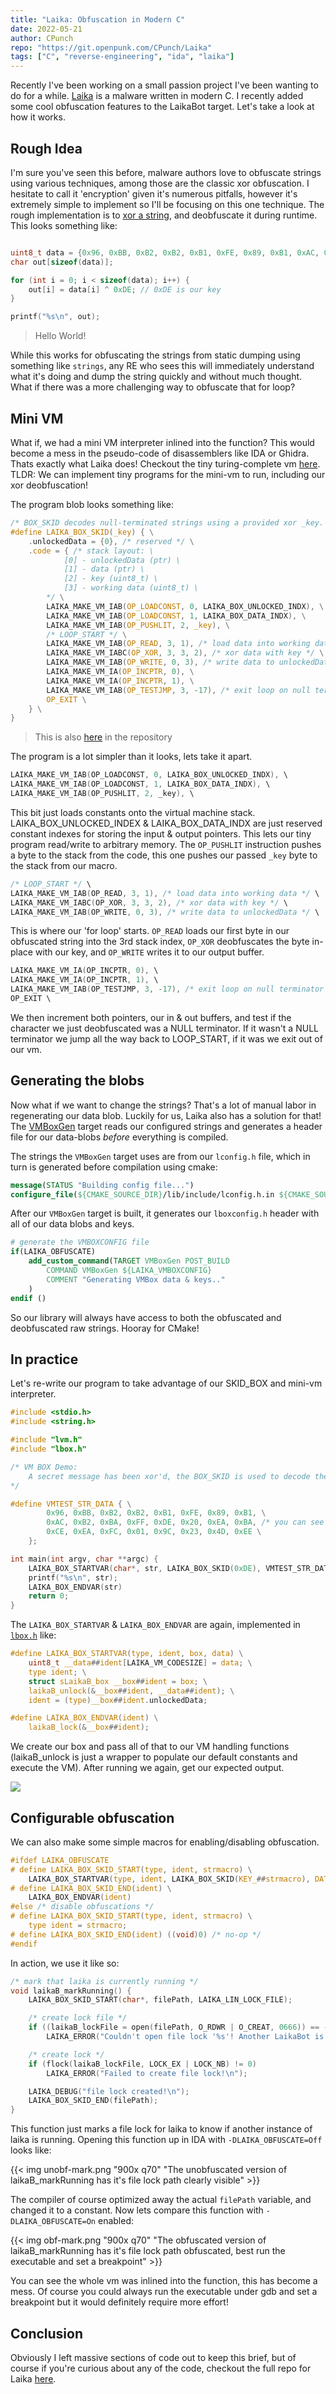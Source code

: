 ```yaml
---
title: "Laika: Obfuscation in Modern C"
date: 2022-05-21
author: CPunch
repo: "https://git.openpunk.com/CPunch/Laika"
tags: ["C", "reverse-engineering", "ida", "laika"]
---
```


Recently I've been working on a small passion project I've been wanting to do for a while. [Laika](https://git.openpunk.com/CPunch/Laika) is a malware written in modern C. I recently added some cool obfuscation features to the LaikaBot target. Let's take a look at how it works.

## Rough Idea

I'm sure you've seen this before, malware authors love to obfuscate strings using various techniques, among those are the classic xor obfuscation. I hesitate to call it 'encryption' given it's numerous pitfalls, however it's extremely simple to implement so I'll be focusing on this one technique. The rough implementation is to [xor a string](https://md5decrypt.net/en/Xor/), and deobfuscate it during runtime. This looks something like:

```C

uint8_t data = {0x96, 0xBB, 0xB2, 0xB2, 0xB1, 0xFE, 0x89, 0xB1, 0xAC, 0xB2, 0xBA, 0xFF, 0xDE};
char out[sizeof(data)];

for (int i = 0; i < sizeof(data); i++) {
    out[i] = data[i] ^ 0xDE; // 0xDE is our key
}

printf("%s\n", out);

```
> Hello World!

While this works for obfuscating the strings from static dumping using something like `strings`, any RE who sees this will immediately understand what it's doing and dump the string quickly and without much thought. What if there was a more challenging way to obfuscate that for loop?

## Mini VM

What if, we had a mini VM interpreter inlined into the function? This would become a mess in the pseudo-code of disassemblers like IDA or Ghidra. Thats exactly what Laika does! Checkout the tiny turing-complete vm [here](https://git.openpunk.com/CPunch/Laika/src/branch/main/lib/include/lvm.h). TLDR: We can implement tiny programs for the mini-vm to run, including our xor deobfuscation!

The program blob looks something like:

```C
/* BOX_SKID decodes null-terminated strings using a provided xor _key. aptly named lol */
#define LAIKA_BOX_SKID(_key) { \
    .unlockedData = {0}, /* reserved */ \
    .code = { /* stack layout: \
            [0] - unlockedData (ptr) \
            [1] - data (ptr) \
            [2] - key (uint8_t) \
            [3] - working data (uint8_t) \
        */ \
        LAIKA_MAKE_VM_IAB(OP_LOADCONST, 0, LAIKA_BOX_UNLOCKED_INDX), \
        LAIKA_MAKE_VM_IAB(OP_LOADCONST, 1, LAIKA_BOX_DATA_INDX), \
        LAIKA_MAKE_VM_IAB(OP_PUSHLIT, 2, _key), \
        /* LOOP_START */ \
        LAIKA_MAKE_VM_IAB(OP_READ, 3, 1), /* load data into working data */ \
        LAIKA_MAKE_VM_IABC(OP_XOR, 3, 3, 2), /* xor data with key */ \
        LAIKA_MAKE_VM_IAB(OP_WRITE, 0, 3), /* write data to unlockedData */ \
        LAIKA_MAKE_VM_IA(OP_INCPTR, 0), \
        LAIKA_MAKE_VM_IA(OP_INCPTR, 1), \
        LAIKA_MAKE_VM_IAB(OP_TESTJMP, 3, -17), /* exit loop on null terminator */ \
        OP_EXIT \
    } \
}
```
> This is also [here](https://git.openpunk.com/CPunch/Laika/src/branch/main/lib/include/lbox.h) in the repository

The program is a lot simpler than it looks, lets take it apart.

```C
LAIKA_MAKE_VM_IAB(OP_LOADCONST, 0, LAIKA_BOX_UNLOCKED_INDX), \
LAIKA_MAKE_VM_IAB(OP_LOADCONST, 1, LAIKA_BOX_DATA_INDX), \
LAIKA_MAKE_VM_IAB(OP_PUSHLIT, 2, _key), \
```

This bit just loads constants onto the virtual machine stack. LAIKA_BOX_UNLOCKED_INDEX & LAIKA_BOX_DATA_INDX are just reserved constant indexes for storing the input & output pointers. This lets our tiny program read/write to arbitrary memory. The `OP_PUSHLIT` instruction pushes a byte to the stack from the code, this one pushes our passed `_key` byte to the stack from our macro.

```C
/* LOOP_START */ \
LAIKA_MAKE_VM_IAB(OP_READ, 3, 1), /* load data into working data */ \
LAIKA_MAKE_VM_IABC(OP_XOR, 3, 3, 2), /* xor data with key */ \
LAIKA_MAKE_VM_IAB(OP_WRITE, 0, 3), /* write data to unlockedData */ \
```

This is where our 'for loop' starts. `OP_READ` loads our first byte in our obfuscated string into the 3rd stack index, `OP_XOR` deobfuscates the byte in-place with our key, and `OP_WRITE` writes it to our output buffer.

```C
LAIKA_MAKE_VM_IA(OP_INCPTR, 0), \
LAIKA_MAKE_VM_IA(OP_INCPTR, 1), \
LAIKA_MAKE_VM_IAB(OP_TESTJMP, 3, -17), /* exit loop on null terminator */ \
OP_EXIT \
```

We then increment both pointers, our in & out buffers, and test if the character we just deobfuscated was a NULL terminator. If it wasn't a NULL terminator we jump all the way back to LOOP_START, if it was we exit out of our vm.

## Generating the blobs

Now what if we want to change the strings? That's a lot of manual labor in regenerating our data blob. Luckily for us, Laika also has a solution for that! The [VMBoxGen](https://git.openpunk.com/CPunch/Laika/src/branch/main/tools/vmboxgen/src/main.c) target reads our configured strings and generates a header file for our data-blobs *before* everything is compiled.

The strings the `VMBoxGen` target uses are from our `lconfig.h` file, which in turn is generated before compilation using cmake:

```CMake
message(STATUS "Building config file...")
configure_file(${CMAKE_SOURCE_DIR}/lib/include/lconfig.h.in ${CMAKE_SOURCE_DIR}/lib/include/lconfig.h)
```

After our `VMBoxGen` target is built, it generates our `lboxconfig.h` header with all of our data blobs and keys.

```CMake
# generate the VMBOXCONFIG file
if(LAIKA_OBFUSCATE)
    add_custom_command(TARGET VMBoxGen POST_BUILD
        COMMAND VMBoxGen ${LAIKA_VMBOXCONFIG}
        COMMENT "Generating VMBox data & keys.."
    )
endif ()
```

So our library will always have access to both the obfuscated and deobfuscated raw strings. Hooray for CMake!

## In practice

Let's re-write our program to take advantage of our SKID_BOX and mini-vm interpreter.

```C
#include <stdio.h>
#include <string.h>

#include "lvm.h"
#include "lbox.h"

/* VM BOX Demo:
    A secret message has been xor'd, the BOX_SKID is used to decode the message.
*/ 

#define VMTEST_STR_DATA { \
        0x96, 0xBB, 0xB2, 0xB2, 0xB1, 0xFE, 0x89, 0xB1, \
        0xAC, 0xB2, 0xBA, 0xFF, 0xDE, 0x20, 0xEA, 0xBA, /* you can see the key here, 0xDE ^ 0xDE is the NULL terminator lol */ \
        0xCE, 0xEA, 0xFC, 0x01, 0x9C, 0x23, 0x4D, 0xEE \
    };

int main(int argv, char **argc) {
    LAIKA_BOX_STARTVAR(char*, str, LAIKA_BOX_SKID(0xDE), VMTEST_STR_DATA)
    printf("%s\n", str);
    LAIKA_BOX_ENDVAR(str)
    return 0;
}
```

The `LAIKA_BOX_STARTVAR` & `LAIKA_BOX_ENDVAR` are again, implemented in [`lbox.h`](https://git.openpunk.com/CPunch/Laika/src/branch/main/lib/include/lbox.h) like:

```C
#define LAIKA_BOX_STARTVAR(type, ident, box, data) \
    uint8_t __data##ident[LAIKA_VM_CODESIZE] = data; \
    type ident; \
    struct sLaikaB_box __box##ident = box; \
    laikaB_unlock(&__box##ident, __data##ident); \
    ident = (type)__box##ident.unlockedData;

#define LAIKA_BOX_ENDVAR(ident) \
    laikaB_lock(&__box##ident);
```

We create our box and pass all of that to our VM handling functions (laikaB_unlock is just a wrapper to populate our default constants and execute the VM). After running we again, get our expected output.

![](vmTest.png)

## Configurable obfuscation

We can also make some simple macros for enabling/disabling obfuscation.

```C
#ifdef LAIKA_OBFUSCATE
# define LAIKA_BOX_SKID_START(type, ident, strmacro) \
    LAIKA_BOX_STARTVAR(type, ident, LAIKA_BOX_SKID(KEY_##strmacro), DATA_##strmacro)
# define LAIKA_BOX_SKID_END(ident) \
    LAIKA_BOX_ENDVAR(ident)
#else /* disable obfuscations */
# define LAIKA_BOX_SKID_START(type, ident, strmacro) \
    type ident = strmacro;
# define LAIKA_BOX_SKID_END(ident) ((void)0) /* no-op */
#endif
```

In action, we use it like so:

```C
/* mark that laika is currently running */
void laikaB_markRunning() {
    LAIKA_BOX_SKID_START(char*, filePath, LAIKA_LIN_LOCK_FILE);

    /* create lock file */
    if ((laikaB_lockFile = open(filePath, O_RDWR | O_CREAT, 0666)) == -1)
        LAIKA_ERROR("Couldn't open file lock '%s'! Another LaikaBot is probably running.\n", filePath);

    /* create lock */
    if (flock(laikaB_lockFile, LOCK_EX | LOCK_NB) != 0)
        LAIKA_ERROR("Failed to create file lock!\n");

    LAIKA_DEBUG("file lock created!\n");
    LAIKA_BOX_SKID_END(filePath);
}
```

This function just marks a file lock for laika to know if another instance of laika is running. Opening this function up in IDA with `-DLAIKA_OBFUSCATE=Off` looks like:

{{< img unobf-mark.png "900x q70" "The unobfuscated version of laikaB_markRunning has it's file lock path clearly visible" >}}

The compiler of course optimized away the actual `filePath` variable, and changed it to a constant. Now lets compare this function with `-DLAIKA_OBFUSCATE=On` enabled:

{{< img obf-mark.png "900x q70" "The obfuscated version of laikaB_markRunning has it's file lock path obfuscated, best run the executable and set a breakpoint" >}}

You can see the whole vm was inlined into the function, this has become a mess. Of course you could always run the executable under gdb and set a breakpoint but it would definitely require more effort!

## Conclusion

Obviously I left massive sections of code out to keep this brief, but of course if you're curious about any of the code, checkout the full repo for Laika [here](https://git.openpunk.com/CPunch/Laika).